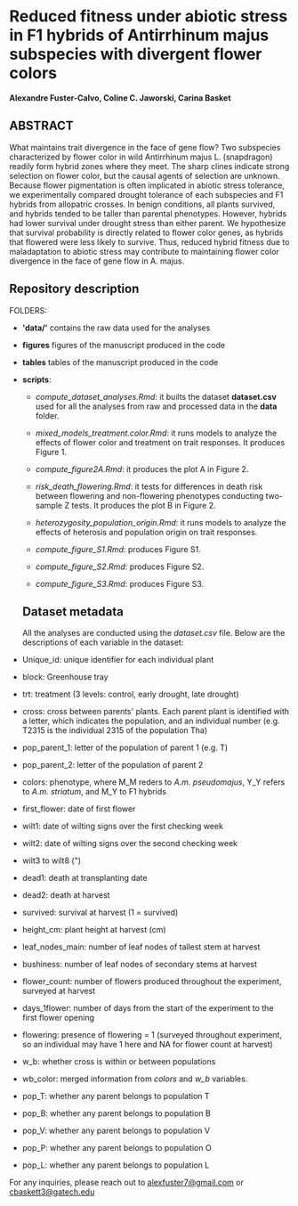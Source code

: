 # Reduced fitness under abiotic stress in F1 hybrids of Antirrhinum majus subspecies with divergent flower colors
**Alexandre Fuster-Calvo, Coline C. Jaworski, Carina Basket**

## ABSTRACT

What maintains trait divergence in the face of gene flow? Two subspecies characterized by flower color in wild Antirrhinum majus L. (snapdragon) readily form hybrid zones where they meet. The sharp clines indicate strong selection on flower color, but the causal agents of selection are unknown. Because flower pigmentation is often implicated in abiotic stress tolerance, we experimentally compared drought tolerance of each subspecies and F1 hybrids from allopatric crosses. In benign conditions, all plants survived, and hybrids tended to be taller than parental phenotypes. However, hybrids had lower survival under drought stress than either parent. We hypothesize that survival probability is directly related to flower color genes, as hybrids that flowered were less likely to survive. Thus, reduced hybrid fitness due to maladaptation to abiotic stress may contribute to maintaining flower color divergence in the face of gene flow in A. majus.

## Repository description

FOLDERS:

- **'data/'** contains the raw data used for the analyses
- **figures** figures of the manuscript produced in the code 
- **tables** tables of the manuscript produced in the code
- **scripts**:

    - *compute_dataset_analyses.Rmd*: it builts the dataset **dataset.csv** used for all the analyses from raw and processed data in the **data** folder.

    - *mixed_models_treatment.color.Rmd*: it runs models to analyze the effects of flower color and treatment on trait responses. It produces Figure 1.

    - *compute_figure2A.Rmd*: it produces the plot A in Figure 2.
    
    - *risk_death_flowering.Rmd*: it tests for differences in death risk between flowering and non-flowering phenotypes conducting two-sample Z tests. It produces the plot B in Figure 2.

    - *heterozygosity_population_origin.Rmd*: it runs models to analyze the effects of heterosis and population origin on trait responses.

    - *compute_figure_S1.Rmd*: produces Figure S1.

    - *compute_figure_S2.Rmd*: produces Figure S2.

    - *compute_figure_S3.Rmd*: produces Figure S3.
 
  ## Dataset metadata

  All the analyses are conducted using the *dataset.csv* file. Below are the descriptions of each variable in the dataset:

- Unique_id: unique identifier for each individual plant
- block: Greenhouse tray
- trt: treatment (3 levels: control, early drought, late drought)
- cross: cross between parents' plants. Each parent plant is identified with a letter, which indicates the population, and an individual number (e.g. T2315 is the individual 2315 of the population Tha)
- pop_parent_1: letter of the population of parent 1 (e.g. T)
- pop_parent_2: letter of the population of parent 2
- colors: phenotype, where M_M reders to *A.m. pseudomajus*, Y_Y refers to *A.m. striatum*, and M_Y to F1 hybrids
- first_flower: date of first flower
- wilt1: date of wilting signs over the first checking week
- wilt2: date of wilting signs over the second checking week
- wilt3 to wilt8 (")
- dead1: death at transplanting date
- dead2: death at harvest
- survived: survival at harvest (1 = survived)
- height_cm: plant height at harvest (cm)
- leaf_nodes_main: number of leaf nodes of tallest stem at harvest
- bushiness: number of leaf nodes of secondary stems at harvest
- flower_count: number of flowers produced throughout the experiment, surveyed at harvest
- days_1flower: number of days from the start of the experiment to the first flower opening
- flowering: presence of flowering = 1 (surveyed throughout experiment, so an individual may have 1 here and NA for flower count at harvest)
- w_b: whether cross is within or between populations
- wb_color: merged information from *colors* and *w_b* variables.
- pop_T: whether any parent belongs to population T
- pop_B: whether any parent belongs to population B
- pop_V: whether any parent belongs to population V
- pop_P: whether any parent belongs to population O
- pop_L: whether any parent belongs to population L
    
  

For any inquiries, please reach out to alexfuster7@gmail.com or cbaskett3@gatech.edu
